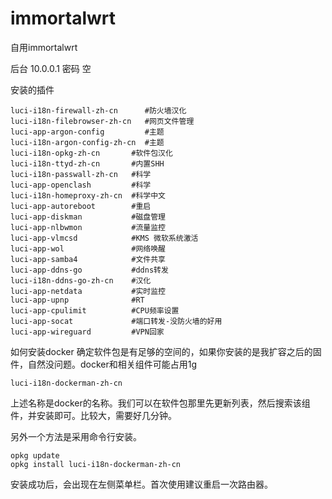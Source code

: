# immortalwrt
自用immortalwrt

后台 10.0.0.1 密码 空

安装的插件
```
luci-i18n-firewall-zh-cn      #防火墙汉化
luci-i18n-filebrowser-zh-cn   #网页文件管理
luci-app-argon-config         #主题
luci-i18n-argon-config-zh-cn  #主题
luci-i18n-opkg-zh-cn       #软件包汉化
luci-i18n-ttyd-zh-cn       #内置SHH
luci-i18n-passwall-zh-cn   #科学
luci-app-openclash         #科学
luci-i18n-homeproxy-zh-cn  #科学中文
luci-app-autoreboot        #重启
luci-app-diskman           #磁盘管理
luci-app-nlbwmon           #流量监控
luci-app-vlmcsd            #KMS 微软系统激活
luci-app-wol               #网络唤醒
luci-app-samba4            #文件共享
luci-app-ddns-go           #ddns转发
luci-i18n-ddns-go-zh-cn    #汉化
luci-app-netdata           #实时监控
luci-app-upnp              #RT
luci-app-cpulimit          #CPU频率设置
luci-app-socat             #端口转发-没防火墙的好用
luci-app-wireguard         #VPN回家
```

如何安装docker
确定软件包是有足够的空间的，如果你安装的是我扩容之后的固件，自然没问题。docker和相关组件可能占用1g
```
luci-i18n-dockerman-zh-cn
```
上述名称是docker的名称。我们可以在软件包那里先更新列表，然后搜索该组件，并安装即可。比较大，需要好几分钟。

另外一个方法是采用命令行安装。
```
opkg update 
opkg install luci-i18n-dockerman-zh-cn
```
安装成功后，会出现在左侧菜单栏。首次使用建议重启一次路由器。
